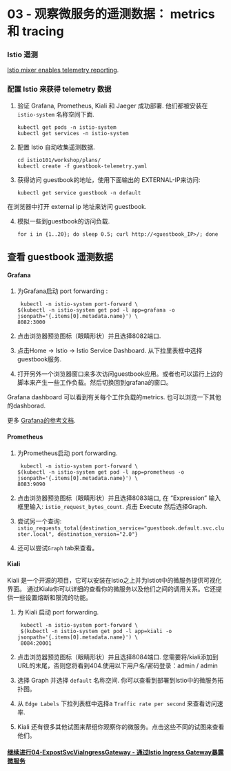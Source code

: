 # 03 - 观察微服务的遥测数据： metrics 和 tracing

### Istio 遥测


[Istio mixer enables telemetry reporting](https://istio.io/docs/concepts/policy-and-control/mixer.html).

### 配置 Istio 来获得 telemetry 数据

1. 验证  Grafana, Prometheus, Kiali 和 Jaeger 成功部署. 他们都被安装在  `istio-system` 名称空间下面.

    ```shell
    kubectl get pods -n istio-system
    kubectl get services -n istio-system
    ```

2. 配置 Istio 自动收集遥测数据.

    ```shell
    cd istio101/workshop/plans/
    kubectl create -f guestbook-telemetry.yaml
    ```

1. 获得访问 guestbook的地址，使用下面输出的 EXTERNAL-IP来访问:

    ```shell
    kubectl get service guestbook -n default
    ```

在浏览器中打开 external ip 地址来访问 guestbook.

4. 模拟一些到guestbook的访问负载.

    ```shell
    for i in {1..20}; do sleep 0.5; curl http://<guestbook_IP>/; done
    ```

## 查看 guestbook 遥测数据


#### Grafana

1. 为Grafana启动 port forwarding :

    ```shell
     kubectl -n istio-system port-forward \
   $(kubectl -n istio-system get pod -l app=grafana -o jsonpath='{.items[0].metadata.name}') \
   8082:3000
    ```

2. 点击浏览器预览图标（眼睛形状）并且选择8082端口. 

3. 点击Home -> Istio -> Istio Service Dashboard.
从下拉里表框中选择guestbook服务.

4. 打开另外一个浏览器窗口来多次访问guestbook应用。或者也可以运行上边的脚本来产生一些工作负载。然后切换回到grafana的窗口。

Grafana dashboard 可以看到有关每个工作负载的metrics. 也可以浏览一下其他的dashborad. 

更多 [Grafana的参考文档](http://docs.grafana.org/).

#### Prometheus

1. 为Prometheus启动 port forwarding.

    ```shell
     kubectl -n istio-system port-forward \
   $(kubectl -n istio-system get pod -l app=prometheus -o jsonpath='{.items[0].metadata.name}') \
   8083:9090
    ```
2. 点击浏览器预览图标（眼睛形状）并且选择8083端口, 在 “Expression” 输入框里输入: `istio_request_bytes_count`. 点击 Execute 然后选择Graph.

3. 尝试另一个查询: `istio_requests_total{destination_service="guestbook.default.svc.cluster.local", destination_version="2.0"}`

4. 还可以尝试`Graph` tab来查看。

#### Kiali

Kiali 是一个开源的项目，它可以安装在Istio之上并为Istiot中的微服务提供可视化界面。 通过Kiala你可以详细的查看你的微服务以及他们之间的调用关系。它还提供一些设置熔断和限流的功能。

1. 为 Kiali 启动 port forwarding.

    ```shell
     kubectl -n istio-system port-forward \
     $(kubectl -n istio-system get pod -l app=kiali -o jsonpath='{.items[0].metadata.name}') \
     8084:20001
    ```

2. 点击浏览器预览图标（眼睛形状）并且选择8084端口. 您需要将/kiali添加到URL的末尾，否则您将看到404.使用以下用户名/密码登录：admin / admin

3. 选择 Graph 并选择 `default` 名称空间. 你可以查看到部署到Istio中的微服务拓扑图。
4. 从 `Edge Labels` 下拉列表框中选择a `Traffic rate per second` 来查看访问速率.
5. Kiali 还有很多其他试图来帮组你观察你的微服务。点击这些不同的试图来查看他们。



#### [继续进行04-ExpostSvcViaIngressGateway - 通过Istio Ingress Gateway暴露微服务](../04-ExpostSvcViaIngressGateway/README.md)